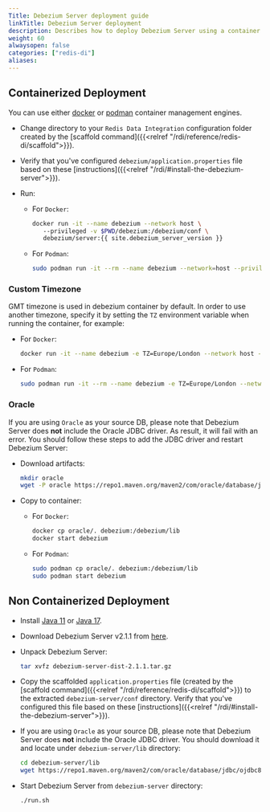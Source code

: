 ```yaml
---
Title: Debezium Server deployment guide
linkTitle: Debezium Server deployment
description: Describes how to deploy Debezium Server using a container management service, such as Docker or Podman.
weight: 60
alwaysopen: false
categories: ["redis-di"]
aliases: 
---
```


## Containerized Deployment

You can use either [docker](https://www.docker.com/) or [podman](https://podman.io/) container management engines.

- Change directory to your `Redis Data Integration` configuration folder created by the [scaffold command]({{<relref "/rdi/reference/redis-di/scaffold">}}).

- Verify that you've configured `debezium/application.properties` file based on these [instructions]({{<relref "/rdi/#install-the-debezium-server">}}).

- Run:

  - For `Docker`:

    ```bash
    docker run -it --name debezium --network host \ 
       --privileged -v $PWD/debezium:/debezium/conf \
       debezium/server:{{ site.debezium_server_version }}
    ```

  - For `Podman`:

    ```bash
    sudo podman run -it --rm --name debezium --network=host --privileged -v $PWD/debezium:/debezium/conf debezium/server:{{ site.debezium_server_version }}
    ```

### Custom Timezone

GMT timezone is used in debezium container by default. In order to use another timezone, specify it by setting the `TZ` environment variable when running the container, for example:

- For `Docker`:

  ```bash
  docker run -it --name debezium -e TZ=Europe/London --network host --privileged -v $PWD/debezium:/debezium/conf debezium/server:2.1.1
  ```

- For `Podman`:

  ```bash
  sudo podman run -it --rm --name debezium -e TZ=Europe/London --network=host --privileged -v $PWD/debezium:/debezium/conf debezium/server:2.1.1
  ```

### Oracle

If you are using `Oracle` as your source DB, please note that Debezium Server does **not** include the Oracle JDBC driver.
As result, it will fail with an error. You should follow these steps to add the JDBC driver and restart Debezium Server:

- Download artifacts:
  ```bash
  mkdir oracle
  wget -P oracle https://repo1.maven.org/maven2/com/oracle/database/jdbc/ojdbc8/21.1.0.0/ojdbc8-21.1.0.0.jar
  ```
- Copy to container:

  - For `Docker`:

    ```bash
    docker cp oracle/. debezium:/debezium/lib
    docker start debezium
    ```

  - For `Podman`:

    ```bash
    sudo podman cp oracle/. debezium:/debezium/lib
    sudo podman start debezium
    ```

## Non Containerized Deployment

- Install [Java 11](https://www.oracle.com/java/technologies/downloads/#java11) or [Java 17](https://www.oracle.com/java/technologies/downloads/#java17).
- Download Debezium Server v2.1.1 from [here](https://repo1.maven.org/maven2/io/debezium/debezium-server-dist/2.1.1/debezium-server-dist-2.1.1.tar.gz).
- Unpack Debezium Server:

  ```bash
  tar xvfz debezium-server-dist-2.1.1.tar.gz
  ```

- Copy the scaffolded `application.properties` file (created by the [scaffold command]({{<relref "/rdi/reference/redis-di/scaffold">}}) to the extracted `debezium-server/conf` directory. Verify that you've configured this file based on these [instructions]({{<relref "/rdi/#install-the-debezium-server">}}).

- If you are using `Oracle` as your source DB, please note that Debezium Server does **not** include the Oracle JDBC driver. You should download it and locate under `debezium-server/lib` directory:

  ```bash
  cd debezium-server/lib
  wget https://repo1.maven.org/maven2/com/oracle/database/jdbc/ojdbc8/21.1.0.0/ojdbc8-21.1.0.0.jar
  ```

- Start Debezium Server from `debezium-server` directory:
  ```bash
  ./run.sh
  ```
